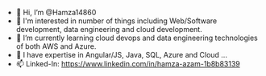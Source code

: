 - 👋 Hi, I’m @Hamza14860
- 👀 I'm interested in number of things including Web/Software development, data engineering and cloud development.
- 🌱 I’m currently learning cloud devops and data engineering technologies of both AWS and Azure.
- 🤹 I have expertise in Angular/JS, Java, SQL, Azure and Cloud ...
- 📫 Linked-In: https://www.linkedin.com/in/hamza-azam-1b8b83139

